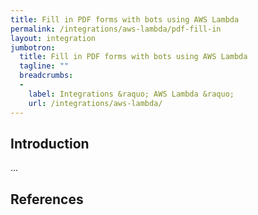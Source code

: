```yaml
---
title: Fill in PDF forms with bots using AWS Lambda
permalink: /integrations/aws-lambda/pdf-fill-in
layout: integration
jumbotron:
  title: Fill in PDF forms with bots using AWS Lambda
  tagline: ""
  breadcrumbs:
  -
    label: Integrations &raquo; AWS Lambda &raquo;
    url: /integrations/aws-lambda/
---
```


## Introduction

...

## References

[^]: <>
